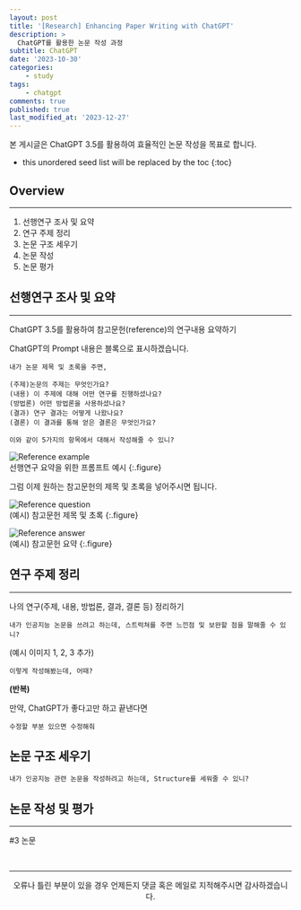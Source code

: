 ```yaml
---
layout: post
title: '[Research] Enhancing Paper Writing with ChatGPT'
description: >
  ChatGPT를 활용한 논문 작성 과정
subtitle: ChatGPT
date: '2023-10-30'
categories:
    - study
tags:
    - chatgpt
comments: true
published: true
last_modified_at: '2023-12-27'
---
```


본 게시글은 ChatGPT 3.5를 활용하여 효율적인 논문 작성을 목표로 합니다.

* this unordered seed list will be replaced by the toc
{:toc}

## Overview

***

1. 선행연구 조사 및 요약
2. 연구 주제 정리
3. 논문 구조 세우기
4. 논문 작성
5. 논문 평가
   
## 선행연구 조사 및 요약

***

ChatGPT 3.5를 활용하여 참고문헌(reference)의 연구내용 요약하기
   
ChatGPT의 Prompt 내용은 블록으로 표시하겠습니다.
   
```
내가 논문 제목 및 초록을 주면,

(주제)논문의 주제는 무엇인가요?
(내용) 이 주제에 대해 어떤 연구를 진행하셨나요?
(방법론) 어떤 방법론을 사용하셨나요?
(결과) 연구 결과는 어떻게 나왔나요?
(결론) 이 결과를 통해 얻은 결론은 무엇인가요?

이와 같이 5가지의 항목에서 대해서 작성해줄 수 있니?
```

![Reference example](https://cdn.jsdelivr.net/gh/HayoonSong/Images-for-Github-Pages/study/research/2023-10-30-chatgpt4/1_reference/reference.png?raw=true)   
선행연구 요약을 위한 프롬프트 예시
{:.figure}

그럼 이제 원하는 참고문헌의 제목 및 초록을 넣어주시면 됩니다.

![Reference question](https://cdn.jsdelivr.net/gh/HayoonSong/Images-for-Github-Pages/study/research/2023-10-30-chatgpt4/1-2_reference_question.png?raw=true)   
(예시) 참고문헌 제목 및 초록
{:.figure}

![Reference answer](https://cdn.jsdelivr.net/gh/HayoonSong/Images-for-Github-Pages/study/research/2023-10-30-chatgpt4/1-3_reference_answer.png?raw=true)   
(예시) 참고문헌 요약
{:.figure}

## 연구 주제 정리

***

나의 연구(주제, 내용, 방법론, 결과, 결론 등) 정리하기

`내가 인공지능 논문을 쓰려고 하는데, 스트럭쳐를 주면 느낀점 및 보완할 점을 말해줄 수 있니?`

(예시 이미지 1, 2, 3 추가)

`이렇게 작성해봤는데, 어때?` 

**(반복)**   

만약, ChatGPT가 좋다고만 하고 끝낸다면

`수정할 부분 있으면 수정해줘`


## 논문 구조 세우기

`내가 인공지능 관련 논문을 작성하려고 하는데, Structure를 세워줄 수 있니?`


## 논문 작성 및 평가

***


#3 논문 









<br>

***

<center>오류나 틀린 부분이 있을 경우 언제든지 댓글 혹은 메일로 지적해주시면 감사하겠습니다.</center>
